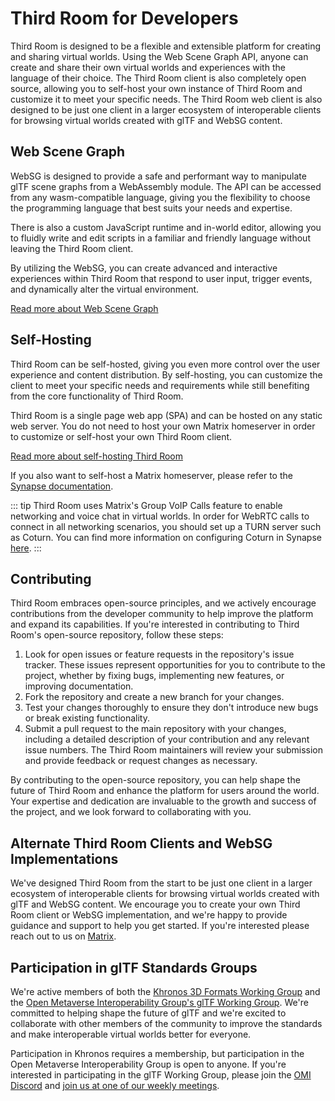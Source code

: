 # Third Room for Developers

Third Room is designed to be a flexible and extensible platform for creating and sharing virtual worlds. Using the Web Scene Graph API, anyone can create and share their own virtual worlds and experiences with the language of their choice. The Third Room client is also completely open source, allowing you to self-host your own instance of Third Room and customize it to meet your specific needs. The Third Room web client is also designed to be just one client in a larger ecosystem of interoperable clients for browsing virtual worlds created with glTF and WebSG content.

## Web Scene Graph

WebSG is designed to provide a safe and performant way to manipulate glTF scene graphs from a WebAssembly module. The API can be accessed from any wasm-compatible language, giving you the flexibility to choose the programming language that best suits your needs and expertise.

There is also a custom JavaScript runtime and in-world editor, allowing you to fluidly write and edit scripts in a familiar and friendly language without leaving the Third Room client.

By utilizing the WebSG, you can create advanced and interactive experiences within Third Room that respond to user input, trigger events, and dynamically alter the virtual environment.

[Read more about Web Scene Graph](./websg/)

## Self-Hosting

Third Room can be self-hosted, giving you even more control over the user experience and content distribution. By self-hosting, you can customize the client to meet your specific needs and requirements while still benefiting from the core functionality of Third Room.

Third Room is a single page web app (SPA) and can be hosted on any static web server. You do not need to host your own Matrix homeserver in order to customize or self-host your own Third Room client.

[Read more about self-hosting Third Room](./self-hosting/)

If you also want to self-host a Matrix homeserver, please refer to the [Synapse documentation](https://matrix-org.github.io/synapse/develop/welcome_and_overview.html).

::: tip
Third Room uses Matrix's Group VoIP Calls feature to enable networking and voice chat in virtual worlds.
In order for WebRTC calls to connect in all networking scenarios, you should set up a TURN server such as Coturn. You can find more information on configuring Coturn in Synapse [here](https://matrix-org.github.io/synapse/develop/turn-howto.html).
:::

## Contributing

Third Room embraces open-source principles, and we actively encourage contributions from the developer community to help improve the platform and expand its capabilities. If you're interested in contributing to Third Room's open-source repository, follow these steps:

1. Look for open issues or feature requests in the repository's issue tracker. These issues represent opportunities for you to contribute to the project, whether by fixing bugs, implementing new features, or improving documentation.
1. Fork the repository and create a new branch for your changes.
1. Test your changes thoroughly to ensure they don't introduce new bugs or break existing functionality.
1. Submit a pull request to the main repository with your changes, including a detailed description of your contribution and any relevant issue numbers. The Third Room maintainers will review your submission and provide feedback or request changes as necessary.

By contributing to the open-source repository, you can help shape the future of Third Room and enhance the platform for users around the world. Your expertise and dedication are invaluable to the growth and success of the project, and we look forward to collaborating with you.

## Alternate Third Room Clients and WebSG Implementations

We've designed Third Room from the start to be just one client in a larger ecosystem of interoperable clients for browsing virtual worlds created with glTF and WebSG content. We encourage you to create your own Third Room client or WebSG implementation, and we're happy to provide guidance and support to help you get started. If you're interested please reach out to us on [Matrix](https://matrix.to/#/#thirdroom-dev:matrix.org).

## Participation in glTF Standards Groups

We're active members of both the [Khronos 3D Formats Working Group](https://www.khronos.org/gltf/) and the [Open Metaverse Interoperability Group's glTF Working Group](https://github.com/omigroup/gltf-extensions). We're committed to helping shape the future of glTF and we're excited to collaborate with other members of the community to improve the standards and make interoperable virtual worlds better for everyone.

Participation in Khronos requires a membership, but participation in the Open Metaverse Interoperability Group is open to anyone. If you're interested in participating in the glTF Working Group, please join the [OMI Discord](https://discord.com/invite/NJtT9grz5E) and [join us at one of our weekly meetings](https://github.com/omigroup/gltf-extensions#meetings).
